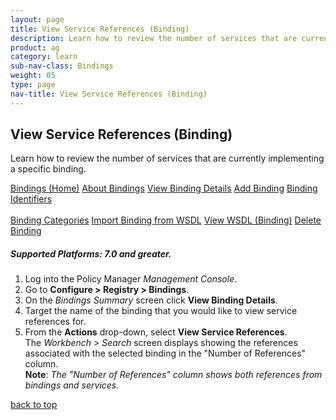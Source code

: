 ```yaml
---
layout: page
title: View Service References (Binding)
description: Learn how to review the number of services that are currently implementing a specific binding.
product: ag
category: learn
sub-nav-class: Bindings
weight: 05
type: page
nav-title: View Service References (Binding)
---
```


## View Service References (Binding)

Learn how to review the number of services that are currently implementing a specific binding.

<a href="bindings_toc.html" class="button secondary">Bindings (Home)</a> <a href="../bindings/about_bindings.html" class="button secondary">About Bindings</a> <a href="../bindings/view_binding_details.html" class="button secondary">View Binding Details</a>    <a href="../bindings/add_binding.html" class="button secondary">Add Binding</a>  <a href="../bindings/binding_identifiers.html" class="button secondary">Binding Identifiers</a> <br><br><a href="../bindings/binding_categories.html" class="button secondary">Binding Categories</a> <a href="../bindings/import_binding_from_wsdl.html" class="button secondary">Import Binding from WSDL</a>  <a href="../bindings/view_wsdl_binding.html" class="button secondary">View WSDL (Binding)</a> <a href="../bindings/delete_binding.html" class="button secondary">Delete Binding</a>

<h5 class="stamp">Supported Platforms: 7.0 and greater.</h5>

1. Log into the Policy Manager *Management Console*.
2. Go to **Configure > Registry > Bindings**.  
2. On the *Bindings Summary* screen click **View Binding Details**.  
3. Target the name of the binding that you would like to view service references for.  
4. From the **Actions** drop-down, select **View Service References**.  
The *Workbench > Search* screen displays showing the references associated with the selected binding in the "Number of References" column.  
**Note**: *The "Number of References" column shows both references from bindings and services.*

<a href="#top">back to top</a> 
